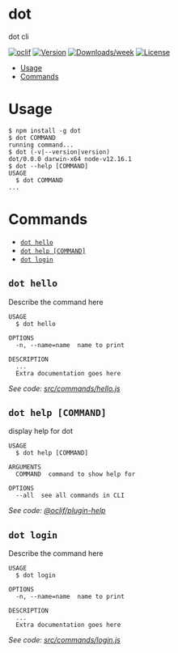 dot
===

dot cli

[![oclif](https://img.shields.io/badge/cli-oclif-brightgreen.svg)](https://oclif.io)
[![Version](https://img.shields.io/npm/v/dot.svg)](https://npmjs.org/package/dot)
[![Downloads/week](https://img.shields.io/npm/dw/dot.svg)](https://npmjs.org/package/dot)
[![License](https://img.shields.io/npm/l/dot.svg)](https://github.com/chico/dot/blob/master/package.json)

<!-- toc -->
* [Usage](#usage)
* [Commands](#commands)
<!-- tocstop -->
# Usage
<!-- usage -->
```sh-session
$ npm install -g dot
$ dot COMMAND
running command...
$ dot (-v|--version|version)
dot/0.0.0 darwin-x64 node-v12.16.1
$ dot --help [COMMAND]
USAGE
  $ dot COMMAND
...
```
<!-- usagestop -->
# Commands
<!-- commands -->
* [`dot hello`](#dot-hello)
* [`dot help [COMMAND]`](#dot-help-command)
* [`dot login`](#dot-login)

## `dot hello`

Describe the command here

```
USAGE
  $ dot hello

OPTIONS
  -n, --name=name  name to print

DESCRIPTION
  ...
  Extra documentation goes here
```

_See code: [src/commands/hello.js](https://github.com/chico/dot/blob/v0.0.0/src/commands/hello.js)_

## `dot help [COMMAND]`

display help for dot

```
USAGE
  $ dot help [COMMAND]

ARGUMENTS
  COMMAND  command to show help for

OPTIONS
  --all  see all commands in CLI
```

_See code: [@oclif/plugin-help](https://github.com/oclif/plugin-help/blob/v3.2.14/src/commands/help.ts)_

## `dot login`

Describe the command here

```
USAGE
  $ dot login

OPTIONS
  -n, --name=name  name to print

DESCRIPTION
  ...
  Extra documentation goes here
```

_See code: [src/commands/login.js](https://github.com/chico/dot/blob/v0.0.0/src/commands/login.js)_
<!-- commandsstop -->
